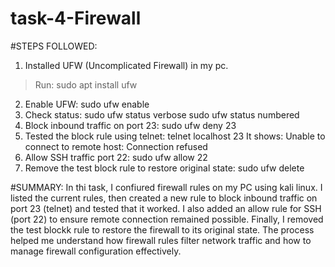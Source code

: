 # task-4-Firewall

#STEPS FOLLOWED:
1. Installed UFW (Uncomplicated Firewall) in my pc.
> Run: sudo apt install ufw

2. Enable UFW: sudo ufw enable
3. Check status: sudo ufw status verbose
  sudo ufw status numbered
4. Block inbound traffic on port 23: sudo ufw deny 23
5. Tested the block rule using telnet: telnet localhost 23
    It shows: Unable to connect to remote host: Connection refused
6. Allow SSH traffic port 22: sudo ufw allow 22
7. Remove the test block rule to restore original state: sudo ufw delete <number>

#SUMMARY:
In thi task, I confiured firewall rules on my PC using kali linux. I listed the current rules, then created a new rule to block inbound traffic on port 23 (telnet) and tested that it worked. I also added an allow rule for SSH (port 22) to ensure remote connection remained possible. Finally, I removed the test blockk rule to restore the firewall to its original state. The process helped me understand how firewall rules filter network traffic and how to manage firewall configuration effectively.
